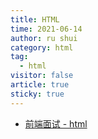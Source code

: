 ```yaml
---
title: HTML
time: 2021-06-14
author: ru shui
category: html
tag:
  - html
visitor: false
article: true
sticky: true
---
```


- [前端面试 - html](./1_1-interview.md)

